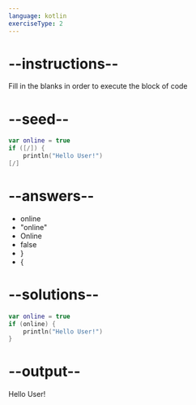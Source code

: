 ```yaml
---
language: kotlin
exerciseType: 2
---
```


# --instructions--

Fill in the blanks in order to execute the block of code

# --seed--

```kotlin
var online = true
if ([/]) {
    println("Hello User!")
[/]
```

# --answers--

- online
- "online"
- Online
- false
- }
- {

# --solutions--

```kotlin
var online = true
if (online) {
    println("Hello User!")
}
```

# --output--

Hello User!
